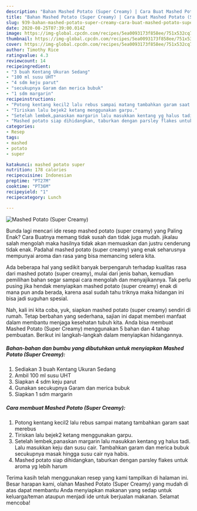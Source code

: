```yaml
---
description: "Bahan Mashed Potato (Super Creamy) | Cara Buat Mashed Potato (Super Creamy) Yang Sedap"
title: "Bahan Mashed Potato (Super Creamy) | Cara Buat Mashed Potato (Super Creamy) Yang Sedap"
slug: 939-bahan-mashed-potato-super-creamy-cara-buat-mashed-potato-super-creamy-yang-sedap
date: 2020-08-25T07:39:00.014Z
image: https://img-global.cpcdn.com/recipes/5ea0093173f858ee/751x532cq70/mashed-potato-super-creamy-foto-resep-utama.jpg
thumbnail: https://img-global.cpcdn.com/recipes/5ea0093173f858ee/751x532cq70/mashed-potato-super-creamy-foto-resep-utama.jpg
cover: https://img-global.cpcdn.com/recipes/5ea0093173f858ee/751x532cq70/mashed-potato-super-creamy-foto-resep-utama.jpg
author: Timothy Rice
ratingvalue: 4.3
reviewcount: 14
recipeingredient:
- "3 buah Kentang Ukuran Sedang"
- "100 ml susu UHT"
- "4 sdm keju parut"
- "secukupnya Garam dan merica bubuk"
- "1 sdm margarin"
recipeinstructions:
- "Potong kentang kecil2 lalu rebus sampai matang tambahkan garam saat merebus"
- "Tiriskan lalu bejek2 ketang menggunakan garpu."
- "Setelah lembek,panaskan margarin lalu masukkan kentang yg halus tadi. Lalu masukkan keju dan susu cair. Tambahkan garam dan merica bubuk secukupnya masak hingga susu cair nya habis."
- "Mashed potato siap dihidangkan, taburkan dengan parsley flakes untuk aroma yg lebih harum"
categories:
- Resep
tags:
- mashed
- potato
- super

katakunci: mashed potato super 
nutrition: 178 calories
recipecuisine: Indonesian
preptime: "PT27M"
cooktime: "PT36M"
recipeyield: "1"
recipecategory: Lunch

---
```



![Mashed Potato (Super Creamy)](https://img-global.cpcdn.com/recipes/5ea0093173f858ee/751x532cq70/mashed-potato-super-creamy-foto-resep-utama.jpg)

Bunda lagi mencari ide resep mashed potato (super creamy) yang Paling Enak? Cara Buatnya memang tidak susah dan tidak juga mudah. jikalau salah mengolah maka hasilnya tidak akan memuaskan dan justru cenderung tidak enak. Padahal mashed potato (super creamy) yang enak seharusnya mempunyai aroma dan rasa yang bisa memancing selera kita.



Ada beberapa hal yang sedikit banyak berpengaruh terhadap kualitas rasa dari mashed potato (super creamy), mulai dari jenis bahan, kemudian pemilihan bahan segar sampai cara mengolah dan menyajikannya. Tak perlu pusing jika hendak menyiapkan mashed potato (super creamy) enak di mana pun anda berada, karena asal sudah tahu triknya maka hidangan ini bisa jadi suguhan spesial.


Nah, kali ini kita coba, yuk, siapkan mashed potato (super creamy) sendiri di rumah. Tetap berbahan yang sederhana, sajian ini dapat memberi manfaat dalam membantu menjaga kesehatan tubuh kita. Anda bisa membuat Mashed Potato (Super Creamy) menggunakan 5 bahan dan 4 tahap pembuatan. Berikut ini langkah-langkah dalam menyiapkan hidangannya.

<!--inarticleads1-->

##### Bahan-bahan dan bumbu yang dibutuhkan untuk menyiapkan Mashed Potato (Super Creamy):

1. Sediakan 3 buah Kentang Ukuran Sedang
1. Ambil 100 ml susu UHT
1. Siapkan 4 sdm keju parut
1. Gunakan secukupnya Garam dan merica bubuk
1. Siapkan 1 sdm margarin




<!--inarticleads2-->

##### Cara membuat Mashed Potato (Super Creamy):

1. Potong kentang kecil2 lalu rebus sampai matang tambahkan garam saat merebus
1. Tiriskan lalu bejek2 ketang menggunakan garpu.
1. Setelah lembek,panaskan margarin lalu masukkan kentang yg halus tadi. Lalu masukkan keju dan susu cair. Tambahkan garam dan merica bubuk secukupnya masak hingga susu cair nya habis.
1. Mashed potato siap dihidangkan, taburkan dengan parsley flakes untuk aroma yg lebih harum




Terima kasih telah menggunakan resep yang kami tampilkan di halaman ini. Besar harapan kami, olahan Mashed Potato (Super Creamy) yang mudah di atas dapat membantu Anda menyiapkan makanan yang sedap untuk keluarga/teman ataupun menjadi ide untuk berjualan makanan. Selamat mencoba!
